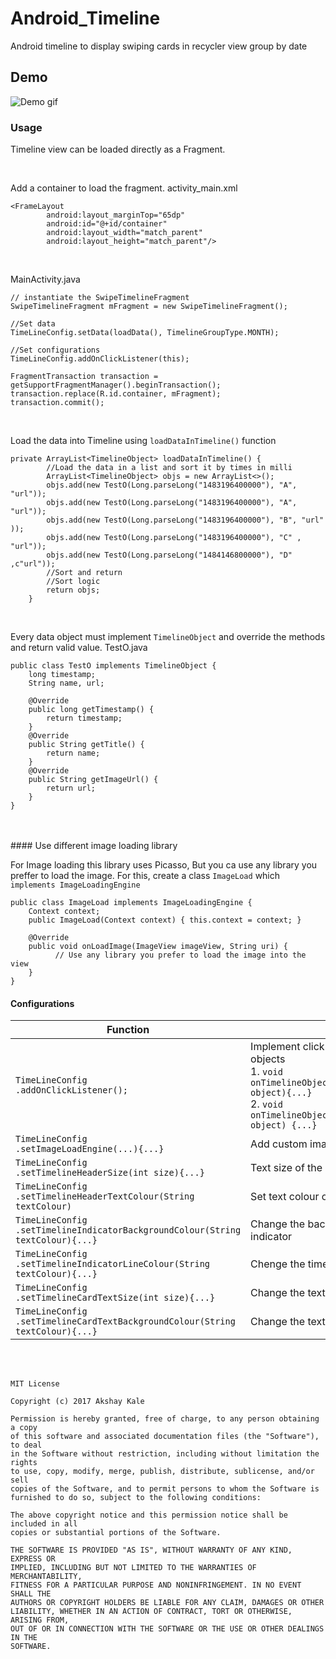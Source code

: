 # Android_Timeline
Android timeline to display swiping cards in recycler view group by date

## Demo
![](https://github.com/akshaykale/Android_Timeline/blob/master/media/demo.gif "Demo gif")

### Usage

Timeline view can be loaded directly as a Fragment.

<br>

Add a container to load the fragment.
activity_main.xml 
```
<FrameLayout
        android:layout_marginTop="65dp"
        android:id="@+id/container"
        android:layout_width="match_parent"
        android:layout_height="match_parent"/>
```
<br>

MainActivity.java
```
// instantiate the SwipeTimelineFragment
SwipeTimelineFragment mFragment = new SwipeTimelineFragment();

//Set data
TimeLineConfig.setData(loadData(), TimelineGroupType.MONTH);

//Set configurations
TimeLineConfig.addOnClickListener(this);

FragmentTransaction transaction = getSupportFragmentManager().beginTransaction();
transaction.replace(R.id.container, mFragment);
transaction.commit();
```
<br>

Load the data into Timeline using ```loadDataInTimeline()``` function
```
private ArrayList<TimelineObject> loadDataInTimeline() {
        //Load the data in a list and sort it by times in milli
        ArrayList<TimelineObject> objs = new ArrayList<>();
        objs.add(new TestO(Long.parseLong("1483196400000"), "A", "url"));
        objs.add(new TestO(Long.parseLong("1483196400000"), "A", "url"));
        objs.add(new TestO(Long.parseLong("1483196400000"), "B", "url" ));
        objs.add(new TestO(Long.parseLong("1483196400000"), "C" , "url"));
        objs.add(new TestO(Long.parseLong("1484146800000"), "D" ,c"url"));
        //Sort and return
        //Sort logic
        return objs;
    }
```
<br>

Every data object must implement ```TimelineObject``` and override the methods and return valid value.
TestO.java 
```
public class TestO implements TimelineObject {
    long timestamp;
    String name, url;

    @Override
    public long getTimestamp() {
        return timestamp;
    }
    @Override
    public String getTitle() {
        return name;
    }
    @Override
    public String getImageUrl() {
        return url;
    }
}
```
<br>
<br>
#### Use different image loading library

For Image loading this library uses Picasso, But you ca use any library you preffer to load the image.
For this, create a class ```ImageLoad``` which  ```implements ImageLoadingEngine``` 
```
public class ImageLoad implements ImageLoadingEngine {
    Context context;
    public ImageLoad(Context context) { this.context = context; }
    
    @Override
    public void onLoadImage(ImageView imageView, String uri) {
          // Use any library you prefer to load the image into the view
    }
}
```

#### Configurations


| Function | Usage |
|---|---|
|```TimeLineConfig```<br>```.addOnClickListener();```| Implement click events on the timeline objects <br>1. ```void onTimelineObjectClicked(TimelineObject object){...}``` <br>2. ```void onTimelineObjectLongClicked(TimelineObject object) {...}```|
|```TimeLineConfig```<br>```.setImageLoadEngine(...){...}```|Add custom image loading logic|
|```TimeLineConfig```<br>```.setTimelineHeaderSize(int size){...}```|Text size of the date header|
|```TimeLineConfig```<br>```.setTimelineHeaderTextColour(String textColour)```|Set text colour of date header|
|```TimeLineConfig```<br>```.setTimelineIndicatorBackgroundColour(String textColour){...}```|Change the background colour of Timeline indicator|
|```TimeLineConfig```<br>```.setTimelineIndicatorLineColour(String textColour){...}```|Chenge the timeline indicator line colour|
|```TimeLineConfig```<br>```.setTimelineCardTextSize(int size){...}```|Change the text size of timeline card|
|```TimeLineConfig```<br>```.setTimelineCardTextBackgroundColour(String textColour){...}```|Change the text background colour of card|







<br>
<br>

```
MIT License

Copyright (c) 2017 Akshay Kale

Permission is hereby granted, free of charge, to any person obtaining a copy
of this software and associated documentation files (the "Software"), to deal
in the Software without restriction, including without limitation the rights
to use, copy, modify, merge, publish, distribute, sublicense, and/or sell
copies of the Software, and to permit persons to whom the Software is
furnished to do so, subject to the following conditions:

The above copyright notice and this permission notice shall be included in all
copies or substantial portions of the Software.

THE SOFTWARE IS PROVIDED "AS IS", WITHOUT WARRANTY OF ANY KIND, EXPRESS OR
IMPLIED, INCLUDING BUT NOT LIMITED TO THE WARRANTIES OF MERCHANTABILITY,
FITNESS FOR A PARTICULAR PURPOSE AND NONINFRINGEMENT. IN NO EVENT SHALL THE
AUTHORS OR COPYRIGHT HOLDERS BE LIABLE FOR ANY CLAIM, DAMAGES OR OTHER
LIABILITY, WHETHER IN AN ACTION OF CONTRACT, TORT OR OTHERWISE, ARISING FROM,
OUT OF OR IN CONNECTION WITH THE SOFTWARE OR THE USE OR OTHER DEALINGS IN THE
SOFTWARE.

```
